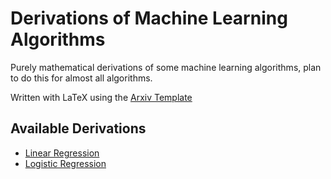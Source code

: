 # Derivations of Machine Learning Algorithms

Purely mathematical derivations of some machine learning algorithms, plan to do 
this for almost all algorithms.

Written with LaTeX using the [Arxiv Template](https://github.com/kourgeorge/arxiv-style)

## Available Derivations

* [Linear Regression](https://github.com/junaidrahim/ml-derivations/blob/master/LinearRegression/linear-regression.pdf)
* [Logistic Regression](https://github.com/junaidrahim/ml-derivations/blob/master/LogisticRegression/logistic-regression.pdf)
